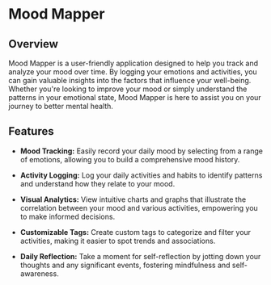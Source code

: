 # Mood Mapper

## Overview

Mood Mapper is a user-friendly application designed to help you track and analyze your mood over time. By logging your emotions and activities, you can gain valuable insights into the factors that influence your well-being. Whether you're looking to improve your mood or simply understand the patterns in your emotional state, Mood Mapper is here to assist you on your journey to better mental health.

## Features

- **Mood Tracking:** Easily record your daily mood by selecting from a range of emotions, allowing you to build a comprehensive mood history.

- **Activity Logging:** Log your daily activities and habits to identify patterns and understand how they relate to your mood.

- **Visual Analytics:** View intuitive charts and graphs that illustrate the correlation between your mood and various activities, empowering you to make informed decisions.

- **Customizable Tags:** Create custom tags to categorize and filter your activities, making it easier to spot trends and associations.

- **Daily Reflection:** Take a moment for self-reflection by jotting down your thoughts and any significant events, fostering mindfulness and self-awareness.
